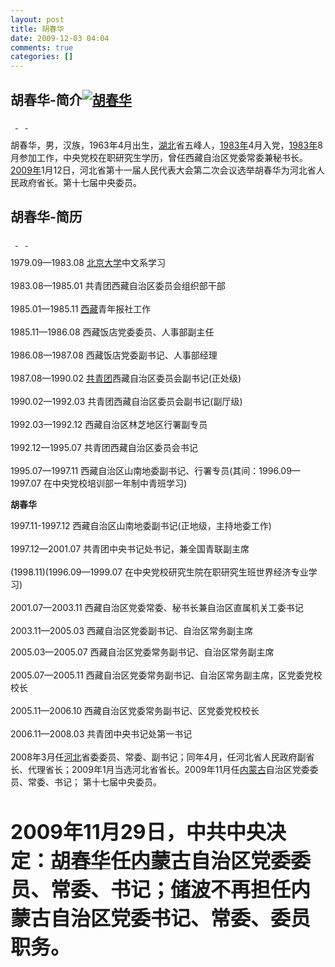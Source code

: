 ```yaml
---
layout: post
title: 胡春华
date: 2009-12-03 04:04
comments: true
categories: []
---
```

<h2>胡春华-简介<a title="胡春华" href="http://tupian.hudong.com/a0_50_53_01300000569933125957536375824_jpg.html" target="_blank"><img title="胡春华" alt="胡春华" src="http://a0.att.hudong.com/50/53/01300000569933125957536375824_s.jpg"/></a></h2>
<span><a name="1" id="1"> </a> <a href="http://www.hudong.com/editsectionauth/%E8%83%A1%E6%98%A5%E5%8D%8E/1" target="_self" name="bjbd" id="bjbd"> </a> <a jquery1259755356156="36" name="tiwen" id="tiwen"> </a> <a href="http://www.hudong.com/wiki/%E8%83%A1%E6%98%A5%E5%8D%8E#catalog" name="hml" id="hml"> </a></span>
<p>胡春华，男，汉族，1963年4月出生，<a title="湖北" href="http://www.hudong.com/wiki/%E6%B9%96%E5%8C%97" target="_blank" jquery1259755356156="4">湖北</a>省五峰人，<a title="1983年" href="http://www.hudong.com/wiki/1983%E5%B9%B4" target="_blank" jquery1259755356156="5">1983年</a>4月入党，<a title="1983年" href="http://www.hudong.com/wiki/1983%E5%B9%B4" jquery1259755356156="6">1983年</a>8月参加工作，中央党校在职研究生学历，曾任西藏自治区党委常委兼秘书长。<a title="2009年" href="http://www.hudong.com/wiki/2009%E5%B9%B4" jquery1259755356156="7">2009年</a>1月12日，河北省第十一届人民代表大会第二次会议选举胡春华为河北省人民政府省长。第十七届中央委员。</p>
<div>
<h2>胡春华-简历</h2>
<span><a name="3" id="3"> </a> <a href="http://www.hudong.com/editsectionauth/%E8%83%A1%E6%98%A5%E5%8D%8E/3" target="_self" name="bjbd" id="bjbd"> </a> <a jquery1259755356156="37" name="tiwen" id="tiwen"> </a> <a href="http://www.hudong.com/wiki/%E8%83%A1%E6%98%A5%E5%8D%8E#catalog" name="hml" id="hml"> </a></span></div>
<p>1979.09—1983.08 <a title="北京大学" href="http://www.hudong.com/wiki/%E5%8C%97%E4%BA%AC%E5%A4%A7%E5%AD%A6" jquery1259755356156="8">北京大学</a>中文系学习<br/><br/>
1983.08—1985.01 共青团西藏自治区委员会组织部干部<br/><br/>
1985.01—1985.11 <a title="西藏" href="http://www.hudong.com/wiki/%E8%A5%BF%E8%97%8F" jquery1259755356156="9">西藏</a>青年报社工作<br/><br/>
1985.11—1986.08 西藏饭店党委委员、人事部副主任<br/><br/>
1986.08—1987.08 西藏饭店党委副书记、人事部经理<br/><br/>
1987.08—1990.02 <a title="共青团" href="http://www.hudong.com/wiki/%E5%85%B1%E9%9D%92%E5%9B%A2" jquery1259755356156="10">共青团</a>西藏自治区委员会副书记(正处级)<br/><br/>
1990.02—1992.03 共青团西藏自治区委员会副书记(副厅级)<br/><br/>
1992.03—1992.12 西藏自治区林芝地区行署副专员<br/><br/>
1992.12—1995.07 共青团西藏自治区委员会书记<br/><br/>
1995.07—1997.11 西藏自治区山南地委副书记、行署专员(其间：1996.09—1997.07
在中央党校培训部一年制中青班学习)</p>
<div style="WiDTH: 195px"><a title="胡春华" href="http://tupian.hudong.com/a0_50_53_01300000569933125957536375824_jpg.html" target="_blank"><img style="posiTion: absolute; Top: 1098px; LeFT: 1191px" src="http://www.hudong.com/images/enlarge.gif" width="16" height="16" name="enlargegif" id="enlargegif"/></a><strong>胡春华</strong></div>
<p>1997.11-1997.12 西藏自治区山南地委副书记(正地级，主持地委工作)<br/><br/>
1997.12—2001.07 共青团中央书记处书记，兼全国青联副主席<br/><br/>
(1998.11)(1996.09—1999.07 在中央党校研究生院在职研究生班世界经济专业学习)<br/><br/>
2001.07—2003.11 西藏自治区党委常委、秘书长兼自治区直属机关工委书记<br/><br/>
2003.11—2005.03 西藏自治区党委副书记、自治区常务副主席</p>
<p>2005.03—2005.07 西藏自治区党委常务副书记、自治区常务副主席<br/><br/>
2005.07—2005.11 西藏自治区党委常务副书记、自治区常务副主席，区党委党校校长<br/><br/>
2005.11—2006.10 西藏自治区党委常务副书记、区党委党校校长<br/><br/>
2006.11—2008.03 共青团中央书记处第一书记<br/><br/>
2008年3月任<a title="河北" href="http://www.hudong.com/wiki/%E6%B2%B3%E5%8C%97" jquery1259755356156="11">河北</a>省委委员、常委、副书记；同年4月，任河北省人民政府副省长、代理省长；2009年1月当选河北省省长。2009年11月任<a title="内蒙古" href="http://www.hudong.com/wiki/%E5%86%85%E8%92%99%E5%8F%A4" jquery1259755356156="12">内蒙古</a>自治区党委委员、常委、书记； 第十七届中央委员。</p>
<div> </div>
<p><strong><font style="FonT-siZe: 32px">2009年11月29日，中共中央决定：</font></strong><a title="胡春华" href="http://www.hudong.com/wiki/%E8%83%A1%E6%98%A5%E5%8D%8E" jquery1259755356156="13"><strong><font style="FonT-siZe: 32px">胡春华</font></strong></a><strong><font style="FonT-siZe: 32px">任</font></strong><a title="内蒙古" href="http://www.hudong.com/wiki/%E5%86%85%E8%92%99%E5%8F%A4" jquery1259755356156="14"><strong><font style="FonT-siZe: 32px">内蒙古</font></strong></a><strong><font style="FonT-siZe: 32px">自治区党委委员、常委、书记；</font></strong><a title="储波" href="http://www.hudong.com/wiki/%E5%82%A8%E6%B3%A2" jquery1259755356156="15"><strong><font style="FonT-siZe: 32px">储波</font></strong></a><strong><font style="FonT-siZe: 32px">不再担任内蒙古自治区党委书记、常委、委员职务。<br/></font></strong></p>
